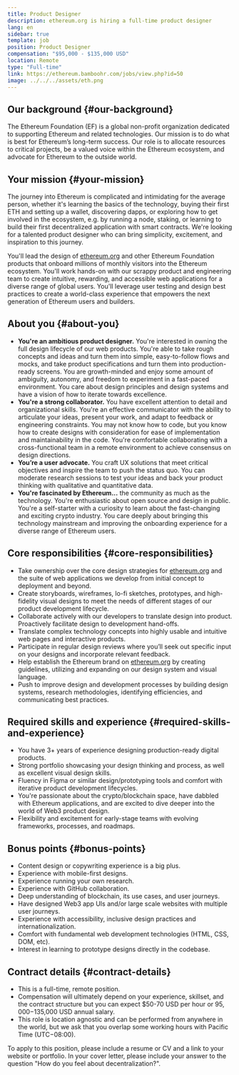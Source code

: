 ```yaml
---
title: Product Designer
description: ethereum.org is hiring a full-time product designer
lang: en
sidebar: true
template: job
position: Product Designer
compensation: "$95,000 - $135,000 USD"
location: Remote
type: "Full-time"
link: https://ethereum.bamboohr.com/jobs/view.php?id=50
image: ../../../assets/eth.png
---
```


## Our background {#our-background}

The Ethereum Foundation (EF) is a global non-profit organization dedicated to supporting Ethereum and related technologies. Our mission is to do what is best for Ethereum’s long-term success. Our role is to allocate resources to critical projects, be a valued voice within the Ethereum ecosystem, and advocate for Ethereum to the outside world.

## Your mission {#your-mission}

The journey into Ethereum is complicated and intimidating for the average person, whether it's learning the basics of the technology, buying their first ETH and setting up a wallet, discovering dapps, or exploring how to get involved in the ecosystem, e.g. by running a node, staking, or learning to build their first decentralized application with smart contracts. We're looking for a talented product designer who can bring simplicity, excitement, and inspiration to this journey.

You'll lead the design of [ethereum.org](/) and other Ethereum Foundation products that onboard millions of monthly visitors into the Ethereum ecosystem. You'll work hands-on with our scrappy product and engineering team to create intuitive, rewarding, and accessible web applications for a diverse range of global users. You'll leverage user testing and design best practices to create a world-class experience that empowers the next generation of Ethereum users and builders.

## About you {#about-you}

- **You're an ambitious product designer.** You're interested in owning the full design lifecycle of our web products. You're able to take rough concepts and ideas and turn them into simple, easy-to-follow flows and mocks, and take product specifications and turn them into production-ready screens. You are growth-minded and enjoy some amount of ambiguity, autonomy, and freedom to experiment in a fast-paced environment. You care about design principles and design systems and have a vision of how to iterate towards excellence.
- **You're a strong collaborator.** You have excellent attention to detail and organizational skills. You're an effective communicator with the ability to articulate your ideas, present your work, and adapt to feedback or engineering constraints. You may not know how to code, but you know how to create designs with consideration for ease of implementation and maintainability in the code. You're comfortable collaborating with a cross-functional team in a remote environment to achieve consensus on design directions.
- **You’re a user advocate.** You craft UX solutions that meet critical objectives and inspire the team to push the status quo. You can moderate research sessions to test your ideas and back your product thinking with qualitative and quantitative data.
- **You're fascinated by Ethereum...** the community as much as the technology. You're enthusiastic about open source and design in public. You're a self-starter with a curiosity to learn about the fast-changing and exciting crypto industry. You care deeply about bringing this technology mainstream and improving the onboarding experience for a diverse range of Ethereum users.

## Core responsibilities {#core-responsibilities}

- Take ownership over the core design strategies for [ethereum.org](/) and the suite of web applications we develop from initial concept to deployment and beyond.
- Create storyboards, wireframes, lo-fi sketches, prototypes, and high-fidelity visual designs to meet the needs of different stages of our product development lifecycle.
- Collaborate actively with our developers to translate design into product. Proactively facilitate design to development hand-offs.
- Translate complex technology concepts into highly usable and intuitive web pages and interactive products.
- Participate in regular design reviews where you’ll seek out specific input on your designs and incorporate relevant feedback.
- Help establish the Ethereum brand on [ethereum.org](/) by creating guidelines, utilizing and expanding on our design system and visual language.
- Push to improve design and development processes by building design systems, research methodologies, identifying efficiencies, and communicating best practices.

## Required skills and experience {#required-skills-and-experience}

- You have 3+ years of experience designing production-ready digital products.
- Strong portfolio showcasing your design thinking and process, as well as excellent visual design skills.
- Fluency in Figma or similar design/prototyping tools and comfort with iterative product development lifecycles.
- You're passionate about the crypto/blockchain space, have dabbled with Ethereum applications, and are excited to dive deeper into the world of Web3 product design.
- Flexibility and excitement for early-stage teams with evolving frameworks, processes, and roadmaps.

## Bonus points {#bonus-points}

- Content design or copywriting experience is a big plus.
- Experience with mobile-first designs.
- Experience running your own research.
- Experience with GitHub collaboration.
- Deep understanding of blockchain, its use cases, and user journeys.
- Have designed Web3 app UIs and/or large scale websites with multiple user journeys.
- Experience with accessibility, inclusive design practices and internationalization.
- Comfort with fundamental web development technologies (HTML, CSS, DOM, etc).
- Interest in learning to prototype designs directly in the codebase.

## Contract details {#contract-details}

- This is a full-time, remote position.
- Compensation will ultimately depend on your experience, skillset, and the contract structure but you can expect $50-70 USD per hour or $95,000-$135,000 USD annual salary.
- This role is location agnostic and can be performed from anywhere in the world, but we ask that you overlap some working hours with Pacific Time (UTC−08:00).

To apply to this position, please include a resume or CV and a link to your website or portfolio. In your cover letter, please include your answer to the question "How do you feel about decentralization?".
